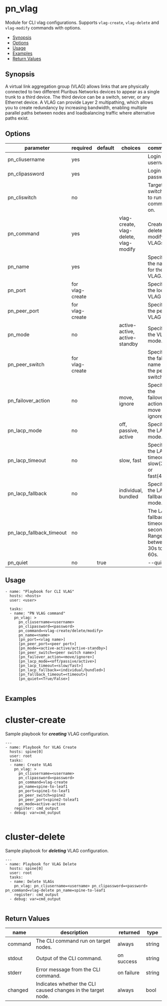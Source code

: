 # pn_vlag

 Module for CLI vlag configurations. Supports `vlag-create`, `vlag-delete` and `vlag-modify` commands with options.

 - [Synopsis](#synopsis)
 - [Options](#options)
 - [Usage](#usage)
 - [Examples](#examples)
 - [Return Values](#return-values)

## Synopsis

  A virtual link aggregation group (VLAG) allows links that are physically connected to two different Pluribus Networks devices to appear as a single
  trunk to a third device. The third device can be a switch, server, or any Ethernet device. A VLAG can provide Layer 2 multipathing, which allows you
  to create redundancy by increasing bandwidth, enabling multiple parallel paths between nodes and loadbalancing traffic where alternative paths exist.
 
## Options

| parameter        | required       | default      |choices       |comments                                                    |
|------------------|----------------|--------------|--------------|------------------------------------------------------------|
| pn_cliusername   | yes            |              |              | Login username.                                            |
| pn_clipassword   | yes            |              |              | Login password.                                            |
| pn_cliswitch     | no             |              |              | Target switch(es) to run command on.                       |
| pn_command       | yes            |              | vlag-create, vlag-delete, vlag-modify | Create, delete or modify VLAGs.   |
| pn_name          | yes            |              |              | Specify the name for the VLAG.                             |
| pn_port          | for vlag-create|              |              | Specify the local VLAG port.                               |
| pn_peer_port     | for vlag-create|              |              | Specify the peer VLAG port.                                |
| pn_mode          | no             |              | active-active, active-standby | Specify the VLAG mode.                    |
| pn_peer_switch   | for vlag-create|              |              | Specify the fabric-name of the peer-switch.                |
| pn_failover_action  | no          |              | move, ignore | Specify the failover action as move or ignore.             |
| pn_lacp_mode     | no             |              | off, passive, active | Specify the LACP mode.                             |
| pn_lacp_timeout  | no             |              | slow, fast   | Specify the LACP timeout as slow(30s) or fast(4s).         |
| pn_lacp_fallback | no             |              | individual, bundled | Specify the LACP fallback mode.                     | 
| pn_lacp_fallback_timeout | no     |              |       | The LACP fallback timeout in seconds. Range is between 30s to 60s.|
| pn_quiet         | no             | true         |              | --quiet                                                    |


## Usage

```
- name: "Playbook for CLI VLAG"
  hosts: <hosts>
  user: <user>
  
  tasks:
  - name: "PN VLAG command"
    pn_vlag: >
      pn_cliusername=<username>
      pn_clipassword=<password>
      pn_command=<vlag-create/delete/modify> 
      pn_name=<name>  
      [pn_port=<vlag name>] 
      [pn_peer_port=<peer port>] 
      [pn_mode=<active-active/active-standby>] 
      [pn_peer_switch=<peer switch name>] 
      [pn_failover_action=<move/ignore>] 
      [pn_lacp_mode=<off/passive/active>] 
      [pn_lacp_timeout=<slow/fast>] 
      [pn_lacp_fallback=<individual/bundled>] 
      [pn_fallback_timeout=<timeout>] 
      [pn_quiet=<True/False>]
  
```

## Examples

# cluster-create
Sample playbook for **_creating_** VLAG configuration. 

```
---
- name: Playbook for VLAG Create
  hosts: spine[0]
  user: root
  tasks:
  - name: Create VLAG
    pn_vlag: >
      pn_cliusername=<username>
      pn_clipassword=<password>
      pn_command=vlag-create 
      pn_name=spine-to-leaf1 
      pn_port=spine1-to-leaf1
      pn_peer_switch=spine2
      pn_peer_port=spine2-toleaf1 
      pn_mode=active-active
    register: cmd_output
  - debug: var=cmd_output
  
```

# cluster-delete
Sample playbook for **_deleting_** VLAG configuration.

```
---
- name: Playbook for VLAG Delete
  hosts: spine[0]
  user: root
  tasks:
  - name: Delete VLAGs
    pn_vlag: pn_cliusername=<username> pn_clipassword=<password> pn_command=vlag-delete pn_name=spine-to-leaf1
    register: cmd_output
  - debug: var=cmd_output
  
```

## Return Values

| name | description | returned | type |
|--------|------------|----------|---------|
| command | The CLI command run on target nodes. | always | string |
| stdout | Output of the CLI command. | on success | string |
| stderr | Error message from the CLI command. | on failure | string |
| changed | Indicates whether the CLI caused changes in the target node.| always | bool |
